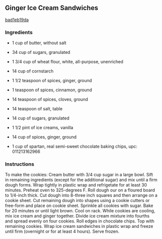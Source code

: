 ## Ginger Ice Cream Sandwiches

[bad1eb19da](http://www.food.com/recipe/ginger-ice-cream-sandwiches-104943)

### Ingredients

 - 1 cup of butter, without salt

 - 34 cup of sugars, granulated

 - 1 3/4 cup of wheat flour, white, all-purpose, unenriched

 - 14 cup of cornstarch

 - 1 1/2 teaspoon of spices, ginger, ground

 - 1 teaspoon of spices, cinnamon, ground

 - 14 teaspoon of spices, cloves, ground

 - 14 teaspoon of salt, table

 - 14 cup of sugars, granulated

 - 1 1/2 pint of ice creams, vanilla

 - 14 cup of spices, ginger, ground

 - 1 cup of spartan, real semi-sweet chocolate baking chips, upc: 011213162966

### Instructions

To make the cookies: Cream butter with 3/4 cup sugar in a large bowl. Sift in remaining ingredients (except for the additional sugar) and mix until a firm dough forms. Wrap tightly in plastic wrap and refrigetate for at least 30 minutes. Preheat oven to 325-degrees F. Roll dough our on a floured board to 1/4-inch thick. Cut dough into 8-three inch squares and then arrange on a cookie sheet. Cut remaining dough into shapes using a cookie cutters or free-form and place on cookie sheet. Sprinkle all cookies with sugar. Bake for 20 minutes or until light brown. Cool on rack. While cookies are cooling, mix ice cream and ginger together. Divide ice cream mixture into fourths and spread evenly on four cookies. Roll edges in chocolate chips. Top with remaining cookies. Wrap ice cream sandwiches in plastic wrap and freeze until firm (overnight or for at least 4 hours). Serve frozen.